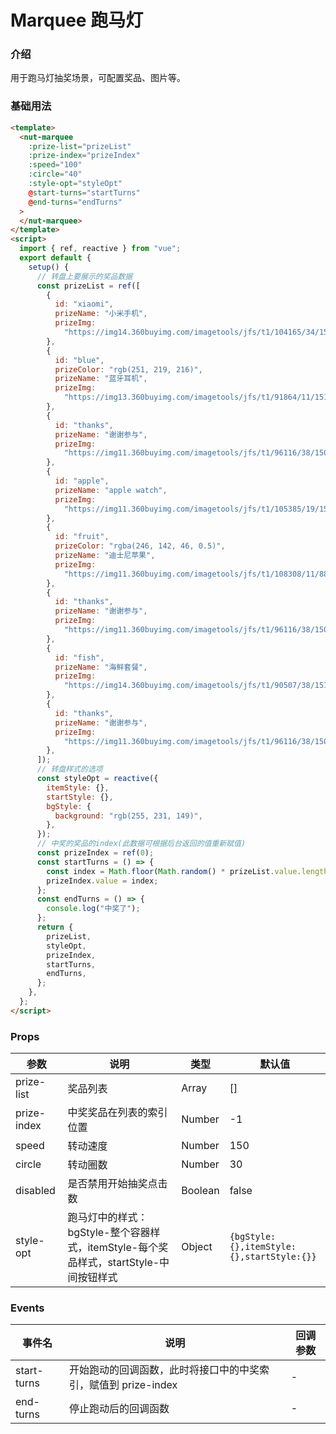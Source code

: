 # Marquee 跑马灯

### 介绍

用于跑马灯抽奖场景，可配置奖品、图片等。

### 基础用法

```html
<template>
  <nut-marquee
    :prize-list="prizeList"
    :prize-index="prizeIndex"
    :speed="100"
    :circle="40"
    :style-opt="styleOpt"
    @start-turns="startTurns"
    @end-turns="endTurns"
  >
  </nut-marquee>
</template>
<script>
  import { ref, reactive } from "vue";
  export default {
    setup() {
      // 转盘上要展示的奖品数据
      const prizeList = ref([
        {
          id: "xiaomi",
          prizeName: "小米手机",
          prizeImg:
            "https://img14.360buyimg.com/imagetools/jfs/t1/104165/34/15186/96522/5e6f1435E46bc0cb0/d4e878a15bfd9362.png",
        },
        {
          id: "blue",
          prizeColor: "rgb(251, 219, 216)",
          prizeName: "蓝牙耳机",
          prizeImg:
            "https://img13.360buyimg.com/imagetools/jfs/t1/91864/11/15108/139003/5e6f146dE1c7b511d/1ddc5aa6e502060a.jpg",
        },
        {
          id: "thanks",
          prizeName: "谢谢参与",
          prizeImg:
            "https://img11.360buyimg.com/imagetools/jfs/t1/96116/38/15085/5181/5e6f15d1E48e31d30/71353b61dff705d4.png",
        },
        {
          id: "apple",
          prizeName: "apple watch",
          prizeImg:
            "https://img11.360buyimg.com/imagetools/jfs/t1/105385/19/15140/111093/5e6f1506E48bd0dfb/829a98a8cdb4c27f.png",
        },
        {
          id: "fruit",
          prizeColor: "rgba(246, 142, 46, 0.5)",
          prizeName: "迪士尼苹果",
          prizeImg:
            "https://img11.360buyimg.com/imagetools/jfs/t1/108308/11/8890/237603/5e6f157eE489cccf1/26e0437cfd93b9c8.png",
        },
        {
          id: "thanks",
          prizeName: "谢谢参与",
          prizeImg:
            "https://img11.360buyimg.com/imagetools/jfs/t1/96116/38/15085/5181/5e6f15d1E48e31d30/71353b61dff705d4.png",
        },
        {
          id: "fish",
          prizeName: "海鲜套餐",
          prizeImg:
            "https://img14.360buyimg.com/imagetools/jfs/t1/90507/38/15165/448364/5e6f15b4E5df0c718/4bd4c3d375eec312.png",
        },
        {
          id: "thanks",
          prizeName: "谢谢参与",
          prizeImg:
            "https://img11.360buyimg.com/imagetools/jfs/t1/96116/38/15085/5181/5e6f15d1E48e31d30/71353b61dff705d4.png",
        },
      ]);
      // 转盘样式的选项
      const styleOpt = reactive({
        itemStyle: {},
        startStyle: {},
        bgStyle: {
          background: "rgb(255, 231, 149)",
        },
      });
      // 中奖的奖品的index(此数据可根据后台返回的值重新赋值)
      const prizeIndex = ref(0);
      const startTurns = () => {
        const index = Math.floor(Math.random() * prizeList.value.length);
        prizeIndex.value = index;
      };
      const endTurns = () => {
        console.log("中奖了");
      };
      return {
        prizeList,
        styleOpt,
        prizeIndex,
        startTurns,
        endTurns,
      };
    },
  };
</script>
```

### Props

| 参数        | 说明                                                                                    | 类型   | 默认值                                      |
| ----------- | --------------------------------------------------------------------------------------- | ------ | ------------------------------------------- |
| prize-list  | 奖品列表                                                                                | Array  | []                                          |
| prize-index | 中奖奖品在列表的索引位置                                                                | Number | -1                                          |
| speed       | 转动速度                                                                                | Number | 150                                         |
| circle      | 转动圈数                                                                                | Number | 30                                          |
| disabled      | 是否禁用开始抽奖点击数                                                                                | Boolean | false                                          |
| style-opt   | 跑马灯中的样式：bgStyle-整个容器样式，itemStyle-每个奖品样式，startStyle-中间按钮样式 | Object | `{bgStyle: {},itemStyle: {},startStyle:{}}` |

### Events

| 事件名        | 说明                                                           | 回调参数 |
| ----------- | -------------------------------------------------------------- | -------- |
| start-turns | 开始跑动的回调函数，此时将接口中的中奖索引，赋值到 prize-index | -        |
| end-turns   | 停止跑动后的回调函数                                           | -        |
